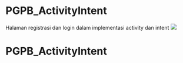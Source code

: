 ﻿# PGPB_ActivityIntent

Halaman registrasi dan login dalam implementasi activity dan intent
<img src="ilustrasi(2).gif">
# PGPB_ActivityIntent
